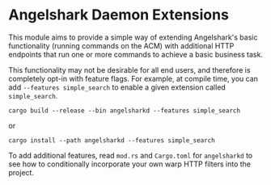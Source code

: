 # Angelshark Daemon Extensions

This module aims to provide a simple way of extending Angelshark's basic
functionality (running commands on the ACM) with additional HTTP endpoints that
run one or more commands to achieve a basic business task.

This functionality may not be desirable for all end users, and therefore is
completely opt-in with feature flags. For example, at compile time, you can add
`--features simple_search` to enable a given extension called `simple_search`.

```
cargo build --release --bin angelsharkd --features simple_search
```

or

```
cargo install --path angelsharkd --features simple_search
```

To add additional features, read `mod.rs` and `Cargo.toml` for `angelsharkd` to
see how to conditionally incorporate your own warp HTTP filters into the
project.
